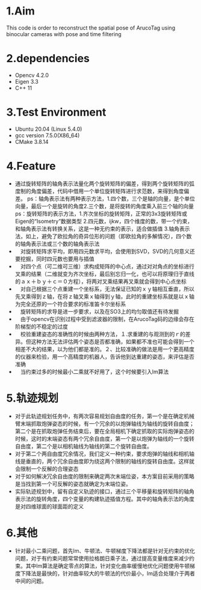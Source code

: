 # 1.Aim
This code is order to reconstruct the spatial pose of ArucoTag using binocular cameras with pose and time filtering 
# 2.dependencies
- Opencv 4.2.0
- Eigen 3.3
- C++ 11
# 3.Test Environment
- Ubuntu 20.04 (Linux 5.4.0)
- gcc version 7.5.0(X86_64)
- CMake 3.8.14
# 4.Feature
- 通过旋转矩阵的轴角表示法量化两个旋转矩阵的偏差，得到两个旋转矩阵的弧度制的角度偏差，代码中借用一个单位旋转矩阵进行求范数，来得到角度偏差。
ps：轴角表示法有两种表示方法，1.四个数，三个是轴的向量，是个单位向量，最后一个是旋转的角度2.三个数，是将旋转的角度乘入前三个轴的向量
ps：旋转矩阵的表示方法，1.齐次坐标的旋转矩阵，正常的3x3旋转矩阵或Eigen的“Isometry”数据类型 2.四元数，ijkw，四个维度的数，带一个约束，和轴角表示法有转换关系，这是一种无约束的表示，适合做插值 3.轴角表示法，如上，避免了欧拉角的奇异位形的问题（即欧拉角的多解情况），四个数的轴角表示法或三个数的轴角表示法
- 　对旋转矩阵求平均，即用四元数求平均，会使用到SVD，SVD的几何意义还要挖掘，同时四元数也要用与插值
- 　对四个点（可二维可三维）求构成矩阵的中心点，通过对对角点的坐标进行叉乘的结果（二维就变为齐次坐标，最后别忘归一化，也可以将原理归于直线的ａｘ＋ｂｙ＋ｃ＝０方程），将两对叉乘结果再叉乘就会得到中心点坐标
- 　对自己根据三个点重建一个坐标系，无法保证已知的ｘｙ轴相互垂直，所以先叉乘得到ｚ轴，在将ｚ轴叉乘ｘ轴得到ｙ轴，此时的重建坐标系就是以ｘ轴为完全还原的一个符合要求的标准笛卡尔坐标系
- 　旋转矩阵的求导是进一步要求，以及在SO3上的均匀取值还有待发掘
- 　由于opencv在识别过程中受到滤波器的限制，在ArucoTag码的边缘会存在阶梯型的不稳定的过度
- 　校验重建姿态的准确性的时候由两种方法，１.求重建的与观测到的ｒ的差异。但这种方法无法评估两个姿态是否都准确，如果都不准也可能会得到一个相差不大的结果，以为他们都是准的。２、比较准确的做法是用一个更高精度的仪器来检验，用一个高精度的机器人，告诉他到达重建的姿态，来评估是否准确
- 　当约束过多的时候最小二乘就不好用了，这个时候要引入lm算法
# 5.轨迹规划
- 对于此轨迹规划任务中，有两次容易规划自由度的任务，第一个是在确定机械臂末端抓取炮弹姿态的时候，有一个冗余的以炮弹轴线为轴线的旋转自由度；第二个是在抓取炮弹任务结束后，要在全局相机下确定抓取的实际炮弹姿态的时候，这时的末端姿态有两个冗余自由度，第一个是以炮弹为轴线的一个旋转自由度，第二个是以相机轴线为轴线的第二个旋转自由度。
- 对于第二个两自由度冗余情况，我们定义一种约束，要求炮弹的轴线和相机轴线是垂直的，两个冗余自由度即为绕这两个限制的轴线的旋转自由度。这样就会限制一个反解的合理姿态
- 对于如何解决冗余自由度的限制来确定两次末端位姿，本方案目前采用的策略是当找到第一个可反解的姿态就确定为末端位姿。
- 实际轨迹规划中，留有自定义轨迹的接口，通过三个平移量和旋转矩阵的轴角表示法的旋转角度，四个变量的构建轨迹插值方程。其中的轴角表示法的角度是对四维球面的球面距的定义
# 6.其他
- 针对最小二乘问题，首先lm、牛顿法、牛顿梯度下降法都是针对无约束的优化问题，对于有约束问题常常使用拉格朗日乘子法，通过提高变量维度来减少约束。其中lm算法是确定零点的算法，针对变化曲率缓慢地优化问题使用牛顿梯度下降法是最快的，针对曲率较大的牛顿法的代价最小，lm适合处理介于两者中间的问题。
